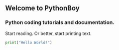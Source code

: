 ## Welcome to PythonBoy
### Python coding tutorials and documentation.

Start reading.  Or better, start printing text.
```python
print("Hello World!")
```
